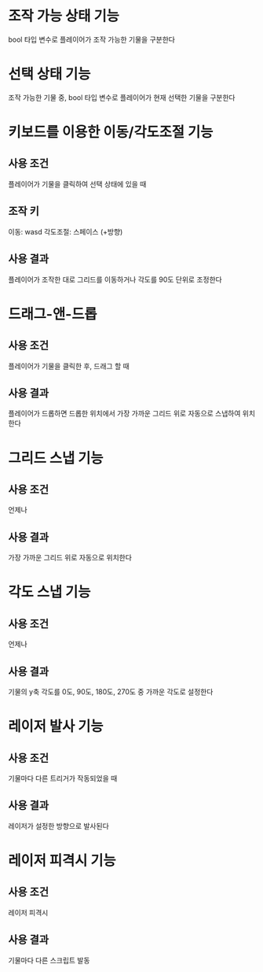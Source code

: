 # 조작 가능 상태 기능
bool 타입 변수로 플레이어가 조작 가능한 기물을 구분한다
# 선택 상태 기능
조작 가능한 기물 중, bool 타입 변수로 플레이어가 현재 선택한 기물을 구분한다
# 키보드를 이용한 이동/각도조절 기능
## 사용 조건
플레이어가 기물을 클릭하여 선택 상태에 있을 때
## 조작 키
이동: wasd
각도조절: 스페이스 (+방향)
## 사용 결과
플레이어가 조작한 대로 그리드를 이동하거나 각도를 90도 단위로 조정한다

# 드래그-앤-드롭
## 사용 조건
플레이어가 기물을 클릭한 후, 드래그 할 때
## 사용 결과
플레이어가 드롭하면 드롭한 위치에서 가장 가까운 그리드 위로 자동으로 스냅하여 위치한다

# 그리드 스냅 기능
## 사용 조건
언제나
## 사용 결과
가장 가까운 그리드 위로 자동으로 위치한다

# 각도 스냅 기능
## 사용 조건
언제나
## 사용 결과
기물의 y축 각도를 0도, 90도, 180도, 270도 중 가까운 각도로 설정한다

# 레이저 발사 기능
## 사용 조건
기물마다 다른 트리거가 작동되었을 때
## 사용 결과
레이저가 설정한 방향으로 발사된다

# 레이저 피격시 기능
## 사용 조건
레이저 피격시
## 사용 결과
기물마다 다른 스크립트 발동